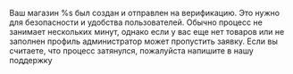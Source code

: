 Ваш магазин %s был создан и отправлен на верификацию. 
Это нужно для безопасности и удобства пользователей. Обычно процесс не занимает нескольких минут, однако если у вас еще нет товаров или не заполнен профиль администратор может пропустить заявку. 
Если вы считаете, что процесс затянулся, пожалуйста напишите в нашу поддержку
